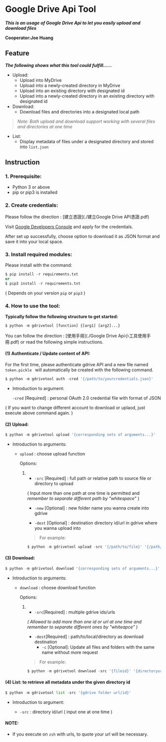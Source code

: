 # Google Drive Api Tool

***This is an usage of Google Drive Api to let you easily upload and download files***

**Cooperator:Joe Huang**

## Feature

***The following shows what this tool could fulfill......***

+ Upload:
  + Upload into MyDrive
  + Upload into a newly-created directory in MyDrive
  + Upload into an existing directory with designated id
  + Upload into a newly-created directory in an existing directory with designated id
+ Download:
  + Download files and directories into a designated local path

> *Note: Both upload and download support working with several files and directories at one time*

+ List: 
  + Display metadata of files under a designated directory and stored into `list.json`

## Instruction

### 1. Prerequisite:

+ Python 3 or above
+ pip or pip3 is installed

### 2. Create credentials:

Please follow the direction : [建立憑證](./建立Google Drive API憑證.pdf)

Visit [Google Developers Console](https://console.developers.google.com/) and apply for the credentials. 

After set up successfully, choose option to download it as JSON format and save it into your local space.

### 3. Install required modules:

Please install with the command: 

```python
$ pip install -r requirements.txt
or 
$ pip3 install -r requirements.txt
```

( Depends on your version `pip` or `pip3` )

### 4. How to use the tool:

**Typically follow the following structure to get started:**

```python
$ python -m gdrivetool [function] {[arg1] [arg2]...}
```

You can follow the direction : [使用手冊](./Google Drive Api小工具使用手冊.pdf) or read the following simple instructions.

#### (1) Authenticate / Update content of API:

For the first time, please authenticate gdrive API and a new file named `token.pickle ` will automatically be created with the following command.

```python
$ python -m gdrivetool auth -cred '{/path/to/yourcredentials.json}'
```

+ Introduction to argument:

  `-cred` [Required] : personal OAuth 2.0 credential file with format of JSON

( If you want to change different account to download or uplaod, just execute above command again. )

#### (2) Upload:

```python
$ python -m gdrivetool upload '{corresponding sets of arguments...}'
```

+ Introduction to arguments:

  + `upload` : choose upload function

    Options:
    
    1. + `-src` [Required] : full path or relative path to source file or directory to upload

       	( Input more than one path at one time is permitted and _remember to separate different path by "whitespace_" )

       + `-new` [Optional] : new folder name you wanna create into gdrive

       + `-dest` [Optional] : destination directory id/url in gdrive where you wanna upload into
    
    
		> For example:
	
		```python
		$ python -m gdrivetool upload -src '{/path/to/file}' '{/path/to/folder}' -new '{foldername}' -dest '{directoryid/url}'
		```

#### (3) Download:

```python
$ python -m gdrivetool download '{corresponding sets of arguments...}'
```

+ Introduction to arguments:

  + `download` : choose download function

    Options:

    1. + `-src`[Required] : multiple gdrive ids/urls

       *( Allowed to add more than one id or url at one time and remember to separate different ones by "whiteapce" )*

       + `-dest`[Required] : path/to/local/directory as download destination
		   + `-c` [Optional]: Update all files and folders with the same name without more request
		
		> For example:
		
		```python
		$ python -m gdrivetool download -src '{fileid}' '{directoryurl}'... -dest '{/path/to/localdirectory}' -c
		```

#### (4) List: to retrieve all metadata under the given directory id

```python
$ python -m gdrivetool list -src '{gdrive folder url/id}'
```

+ Introduction to argument:

  + `-src` : directory id/url ( input one at one time )

#### NOTE: 

+ If you execute on `zsh` with urls, to quote your url will be necessary. 
